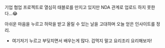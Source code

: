 기업 협업 프로젝트로 열심히 태블로를 만지고 있지만 NDA 관계로 업로드 하지 못한다...😂

아쉬운 마음을 누르고 허락을 받고 올릴 수 있는 날을 고대하며 오늘 얻은 인사이트를 정리.

- 여기저기 누르고 부딪치면서 배우는게 많다. 겁먹지 말고 요리조리 요리해보자! 
